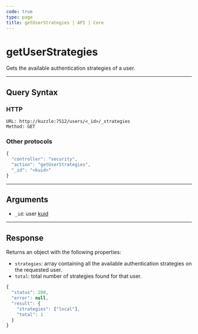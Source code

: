 ```yaml
---
code: true
type: page
title: getUserStrategies | API | Core
---
```


# getUserStrategies



Gets the available authentication strategies of a user.

---

## Query Syntax

### HTTP

```http
URL: http://kuzzle:7512/users/<_id>/_strategies
Method: GET
```

### Other protocols

```js
{
  "controller": "security",
  "action": "getUserStrategies",
  "_id": "<kuid>"
}
```

---

## Arguments

- `_id`: user [kuid](/core/2/guides/main-concepts/authentication#kuzzle-user-identifier-kuid)

---

## Response

Returns an object with the following properties:

- `strategies`: array containing all the available authentication strategies on the requested user.
- `total`: total number of strategies found for that user.

```js
{
  "status": 200,
  "error": null,
  "result": {
    "strategies": ["local"],
    "total": 1
  }
}
```
